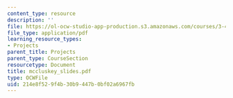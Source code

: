 ```yaml
---
content_type: resource
description: ''
file: https://ol-ocw-studio-app-production.s3.amazonaws.com/courses/3-45-magnetic-materials-spring-2004/214e8f529f4b30b9447b0bf02a6967fb_mccluskey_slides.pdf
file_type: application/pdf
learning_resource_types:
- Projects
parent_title: Projects
parent_type: CourseSection
resourcetype: Document
title: mccluskey_slides.pdf
type: OCWFile
uid: 214e8f52-9f4b-30b9-447b-0bf02a6967fb
---
```

